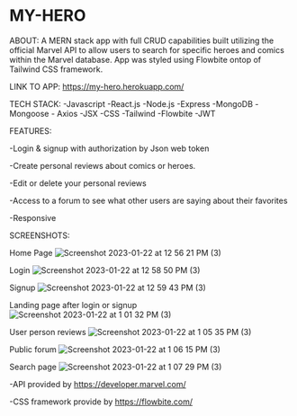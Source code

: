# MY-HERO
ABOUT:
A MERN stack app with full CRUD capabilities built utilizing the official Marvel API to allow users to search for specific heroes and comics within the Marvel database. App was styled using Flowbite ontop of Tailwind CSS framework.

LINK TO APP: 
https://my-hero.herokuapp.com/

TECH STACK:
-Javascript -React.js -Node.js -Express -MongoDB -Mongoose - Axios -JSX -CSS -Tailwind -Flowbite -JWT

FEATURES:

-Login & signup with authorization by Json web token

-Create personal reviews about comics or heroes.

-Edit or delete your personal reviews

-Access to a forum to see what other users are saying about their favorites

-Responsive

SCREENSHOTS:

Home Page
![Screenshot 2023-01-22 at 12 56 21 PM (3)](https://user-images.githubusercontent.com/114965290/213940609-d340e55d-65b3-4bd5-b4da-4f32c6b9b6cb.png)

Login
![Screenshot 2023-01-22 at 12 58 50 PM (3)](https://user-images.githubusercontent.com/114965290/213940639-ae4a6af7-6389-4b2d-93a7-aa0b260dd88e.png)

Signup
![Screenshot 2023-01-22 at 12 59 43 PM (3)](https://user-images.githubusercontent.com/114965290/213940652-de68d39c-67c1-486b-9f51-ffed19a9fe44.png)

Landing page after login or signup
![Screenshot 2023-01-22 at 1 01 32 PM (3)](https://user-images.githubusercontent.com/114965290/213940675-a0eca153-901e-4051-882f-559eca79d309.png)

User person reviews
![Screenshot 2023-01-22 at 1 05 35 PM (3)](https://user-images.githubusercontent.com/114965290/213940683-46d2b7a8-a104-49cf-ae79-4965daa9ddb0.png)

Public forum
![Screenshot 2023-01-22 at 1 06 15 PM (3)](https://user-images.githubusercontent.com/114965290/213940699-c2de5158-ca79-4eb8-a2cd-79b94b0cd7f0.png)

Search page
![Screenshot 2023-01-22 at 1 07 29 PM (3)](https://user-images.githubusercontent.com/114965290/213940711-6425c926-efe7-4ee2-a8e1-8bf2df1fa6ab.png)


-API provided by https://developer.marvel.com/

-CSS framework provide by https://flowbite.com/
